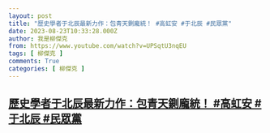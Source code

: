 ```yaml
---
layout: post
title: "歷史學者于北辰最新力作：包青天鍘龐統！ #高虹安 #于北辰 #民眾黨"
date: 2023-08-23T10:33:28.000Z
author: 我是柳傑克
from: https://www.youtube.com/watch?v=UPSqtU3nqEU
tags: [ 柳傑克 ]
comments: True
categories: [ 柳傑克 ]
---
```

<!--1692786808000-->
[歷史學者于北辰最新力作：包青天鍘龐統！ #高虹安 #于北辰 #民眾黨](https://www.youtube.com/watch?v=UPSqtU3nqEU)
------

<div>

</div>
